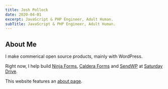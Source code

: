 ```yaml
---
title: Josh Pollock
date: 2020-04-01
excerpt: JavaScript & PHP Engineer, Adult Human.
subTitle: JavaScript & PHP Engineer, Adult Human.
---
```


## About Me

I make commerical open source products, mainly with WordPress.

Right now, I help build [Ninja Forms](https://ninjaforms.com), [Caldera Forms](https://CalderaForms.com) and [SendWP](https://SendWP.com) at [Saturday Drive](https://SaturdayDrive.com).

This website features an [about page](about).
